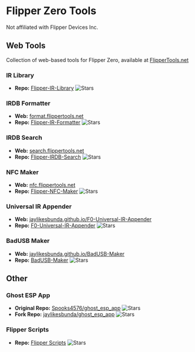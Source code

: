 # Flipper Zero Tools
Not affiliated with Flipper Devices Inc.

## Web Tools
Collection of web-based tools for Flipper Zero, available at [FlipperTools.net](https://flippertools.net)

### IR Library
- **Repo:** [Flipper-IR-Library](https://github.com/jaylikesbunda/Flipper-IR-Library) ![Stars](https://img.shields.io/github/stars/jaylikesbunda/Flipper-IR-Library?style=flat-square)

### IRDB Formatter
- **Web:** [format.flippertools.net](https://format.flippertools.net)
- **Repo:** [Flipper-IR-Formatter](https://github.com/jaylikesbunda/Flipper-IR-Formatter) ![Stars](https://img.shields.io/github/stars/jaylikesbunda/Flipper-IR-Formatter?style=flat-square)

### IRDB Search
- **Web:** [search.flippertools.net](https://search.flippertools.net)
- **Repo:** [Flipper-IRDB-Search](https://github.com/jaylikesbunda/Flipper-IRDB-Search) ![Stars](https://img.shields.io/github/stars/jaylikesbunda/Flipper-IRDB-Search?style=flat-square)

### NFC Maker
- **Web:** [nfc.flippertools.net](https://nfc.flippertools.net)
- **Repo:** [Flipper-NFC-Maker](https://github.com/jaylikesbunda/Flipper-NFC-Maker) ![Stars](https://img.shields.io/github/stars/jaylikesbunda/Flipper-NFC-Maker?style=flat-square)

### Universal IR Appender
- **Web:** [jaylikesbunda.github.io/F0-Universal-IR-Appender](https://jaylikesbunda.github.io/F0-Universal-IR-Appender/)
- **Repo:** [F0-Universal-IR-Appender](https://github.com/jaylikesbunda/F0-Universal-IR-Appender) ![Stars](https://img.shields.io/github/stars/jaylikesbunda/F0-Universal-IR-Appender?style=flat-square)

### BadUSB Maker
- **Web:** [jaylikesbunda.github.io/BadUSB-Maker](https://jaylikesbunda.github.io/BadUSB-Maker/)
- **Repo:** [BadUSB-Maker](https://github.com/jaylikesbunda/BadUSB-Maker) ![Stars](https://img.shields.io/github/stars/jaylikesbunda/BadUSB-Maker?style=flat-square)

## Other
### Ghost ESP App
- **Original Repo:** [Spooks4576/ghost_esp_app](https://github.com/Spooks4576/ghost_esp_app) ![Stars](https://img.shields.io/github/stars/Spooks4576/ghost_esp_app?style=flat-square)
- **Fork Repo:** [jaylikesbunda/ghost_esp_app](https://github.com/jaylikesbunda/ghost_esp_app) ![Stars](https://img.shields.io/github/stars/jaylikesbunda/ghost_esp_app?style=flat-square)

### Flipper Scripts
- **Repo:** [Flipper Scripts](https://github.com/jaylikesbunda/Flipper-Scripts) ![Stars](https://img.shields.io/github/stars/jaylikesbunda/Flipper-Scripts?style=flat-square)
